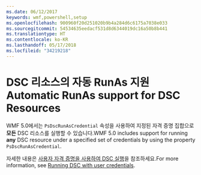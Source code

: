 ```yaml
---
ms.date: 06/12/2017
keywords: wmf,powershell,setup
ms.openlocfilehash: 900960f20d251020b9b4a284d6c6175a7038e033
ms.sourcegitcommit: 54534635eedacf531d8d6344019dc16a50b8b441
ms.translationtype: HT
ms.contentlocale: ko-KR
ms.lasthandoff: 05/17/2018
ms.locfileid: "34219218"
---
```

# <a name="automatic-runas-support-for-dsc-resources"></a><span data-ttu-id="f49b3-102">DSC 리소스의 자동 RunAs 지원</span><span class="sxs-lookup"><span data-stu-id="f49b3-102">Automatic RunAs support for DSC Resources</span></span>

<span data-ttu-id="f49b3-103">WMF 5.0에서는 `PsDscRunAsCredential` 속성을 사용하여 지정된 자격 증명 집합으로 **모든** DSC 리소스를 실행할 수 있습니다.</span><span class="sxs-lookup"><span data-stu-id="f49b3-103">WMF 5.0 includes support for running **any** DSC resource under a specified set of credentials by using the property `PsDscRunAsCredential`.</span></span>

<span data-ttu-id="f49b3-104">자세한 내용은 [사용자 자격 증명을 사용하여 DSC 실행](https://msdn.microsoft.com/powershell/dsc/runasuser)을 참조하세요.</span><span class="sxs-lookup"><span data-stu-id="f49b3-104">For more information, see [Running DSC with user credentials](https://msdn.microsoft.com/powershell/dsc/runasuser).</span></span>
